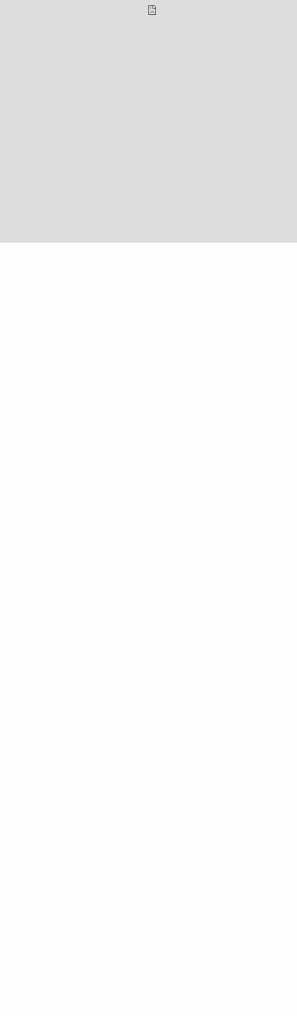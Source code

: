 ```yaml
---
template: overrides/blog.html
title: Guides
lastmod: 2022-10-11T04:53:51.872Z
---
```


<style>
#wrapper { width: 1080px; height: 1420px; padding: 0; overflow: hidden; }
#scaled-frame { width: 1350px; height: 2000px; border: 0px; }
#scaled-frame {
    zoom: 0.71;
    -moz-transform: scale(0.75);
    -moz-transform-origin: 0 0;
    -o-transform: scale(0.75);
    -o-transform-origin: 0 0;
    -webkit-transform: scale(0.75);
    -webkit-transform-origin: 0 0;
}

@media screen and (-webkit-min-device-pixel-ratio:0) {
 #scaled-frame  { zoom: 1;  }
}
</style>

<div id="wrapper">
        <iframe id="scaled-frame" src="https://xivor.tk/guides/20221010-001120_detailed_wvw_kill.html" frameborder="0" allowfullscreen="" style="position:absolute; top:0; left: 0"></iframe>

</div>
